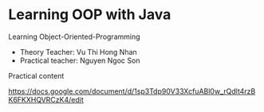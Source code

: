 # Learning OOP with Java
Learning Object-Oriented-Programming

- Theory Teacher: Vu Thi Hong Nhan
- Practical teacher: Nguyen Ngoc Son

Practical content

https://docs.google.com/document/d/1sp3Tdp90V33XcfuABl0w_rQdlt4rzBK6FKXHQVRCzK4/edit
